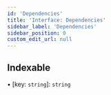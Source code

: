 ```yaml
---
id: 'Dependencies'
title: 'Interface: Dependencies'
sidebar_label: 'Dependencies'
sidebar_position: 0
custom_edit_url: null
---
```


## Indexable

▪ [key: `string`]: `string`
